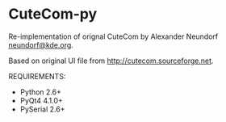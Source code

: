 CuteCom-py
===========

Re-implementation of orignal CuteCom by Alexander Neundorf <neundorf@kde.org>.

Based on original UI file from http://cutecom.sourceforge.net.

REQUIREMENTS:

 - Python 2.6+
 - PyQt4 4.1.0+
 - PySerial 2.6+
